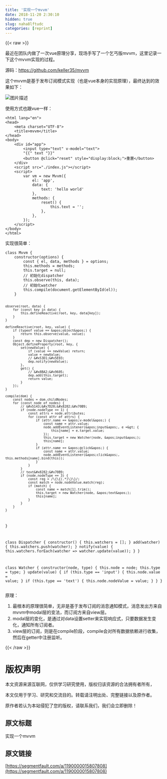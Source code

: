 ```yaml
---
title: '实现一个mvvm' 
date: 2018-11-20 2:30:10
hidden: true
slug: naha8lftudc
categories: [reprint]
---
```


{{< raw >}}
<p>&#x6700;&#x8FD1;&#x5728;&#x56E2;&#x961F;&#x5185;&#x505A;&#x4E86;&#x4E00;&#x6B21;vue&#x539F;&#x7406;&#x5206;&#x4EAB;&#xFF0C;&#x73B0;&#x573A;&#x624B;&#x5199;&#x4E86;&#x4E00;&#x4E2A;&#x4E5E;&#x4E10;&#x7248;mvvm&#xFF0C;&#x8FD9;&#x91CC;&#x8BB0;&#x5F55;&#x4E00;&#x4E0B;&#x8FD9;&#x4E2A;mvvm&#x5B9E;&#x73B0;&#x7684;&#x8FC7;&#x7A0B;&#x3002;</p><p>&#x6E90;&#x7801;&#xFF1A;<a href="https://github.com/keller35/mvvm" rel="nofollow noreferrer">https://github.com/keller35/mvvm</a></p><p>&#x8FD9;&#x4E2A;mvvm&#x662F;&#x57FA;&#x4E8E;&#x53D1;&#x5E03;&#x8BA2;&#x9605;&#x6A21;&#x5F0F;&#x5B9E;&#x73B0;&#xFF08;&#x4E5F;&#x662F;vue&#x672C;&#x8EAB;&#x7684;&#x5B9E;&#x73B0;&#x539F;&#x7406;&#xFF09;&#xFF0C;&#x6700;&#x7EC8;&#x8FBE;&#x5230;&#x7684;&#x6548;&#x679C;&#x5982;&#x4E0B;&#xFF1A;</p><p><span class="img-wrap"><img data-src="/img/bVbeuuy?w=320&amp;h=72" src="https://static.alili.tech/img/bVbeuuy?w=320&amp;h=72" alt="&#x56FE;&#x7247;&#x63CF;&#x8FF0;" title="&#x56FE;&#x7247;&#x63CF;&#x8FF0;"></span></p><p>&#x4F7F;&#x7528;&#x65B9;&#x5F0F;&#x4E5F;&#x8DDF;vue&#x4E00;&#x6837;&#xFF1A;</p><pre><code>&lt;html lang=&quot;en&quot;&gt;
&lt;head&gt;
    &lt;meta charset=&quot;UTF-8&quot;&gt;
    &lt;title&gt;mvvm&lt;/title&gt;
&lt;/head&gt;
&lt;body&gt;
    &lt;div id=&quot;app&quot;&gt;
        &lt;input type=&quot;text&quot; v-model=&quot;text&quot;&gt;
        "{{" text "}}"
        &lt;button @click=&quot;reset&quot; style=&quot;display:block;&quot;&gt;&#x91CD;&#x7F6E;&lt;/button&gt;
    &lt;/div&gt;
    &lt;script src=&quot;./index.js&quot;&gt;&lt;/script&gt;
    &lt;script&gt;
        var vm = new Mvvm({
            el: &apos;app&apos;,
            data: {
                text: &apos;hello world&apos;
            },
            methods: {
                reset() {
                    this.text = &apos;&apos;;
                },
            },
        });
    &lt;/script&gt;
&lt;/body&gt;
&lt;/html&gt;</code></pre><p>&#x5B9E;&#x73B0;&#x5F88;&#x7B80;&#x5355;&#xFF1A;</p><pre><code class="javascript">class Mvvm {
    constructor(options) {
        const { el, data, methods } = options;
        this.methods = methods;
        this.target = null;
        // &#x521D;&#x59CB;&#x5316;dispatcher
        this.observe(this, data);
        // &#x521D;&#x59CB;&#x5316;watcher
        this.compile(document.getElementById(el));
    }

    observe(root, data) {
        for (const key in data) {
            this.defineReactive(root, key, data[key]);
        }
    }

    defineReactive(root, key, value) {
        if (typeof value == &apos;object&apos;) {
            return this.observe(value, value);
        }
        const dep = new Dispatcher();
        Object.defineProperty(root, key, {
            set(newValue) {
                if (value == newValue) return;
                value = newValue;
                // &#x53D1;&#x5E03;
                dep.notify(newValue);
            },
            get() {
                // &#x8BA2;&#x9605;
                dep.add(this.target);
                return value;
            }
        });
    }

    compile(dom) {
        const nodes = dom.childNodes;
        for (const node of nodes) {
            // &#x5143;&#x7D20;&#x8282;&#x70B9;
            if (node.nodeType == 1) {
                const attrs = node.attributes;
                for (const attr of attrs) {
                    if (attr.name == &apos;v-model&apos;) {
                        const name = attr.value;
                        node.addEventListener(&apos;input&apos;, e =&gt; {
                            this[name] = e.target.value;
                        });
                        this.target = new Watcher(node, &apos;input&apos;);
                        this[name];
                    }
                    if (attr.name == &apos;@click&apos;) {
                        const name = attr.value;
                        node.addEventListener(&apos;click&apos;, this.methods[name].bind(this));
                    }
                }
            }
            // text&#x8282;&#x70B9;
            if (node.nodeType == 3) {
                const reg = /\{\{(.*)\}\}/;
                const match = node.nodeValue.match(reg);
                if (match) {
                    const name = match[1].trim();
                    this.target = new Watcher(node, &apos;text&apos;);
                    this[name];
                }
            }
        }
    }
}

class Dispatcher {
    constructor() {
        this.watchers = [];
    }
    add(watcher) {
        this.watchers.push(watcher);
    }
    notify(value) {
        this.watchers.forEach(watcher =&gt; watcher.update(value));
    }
}

class Watcher {
    constructor(node, type) {
        this.node = node;
        this.type = type;
    }
    update(value) {
        if (this.type == &apos;input&apos;) {
            this.node.value = value;
        }
        if (this.type == &apos;text&apos;) {
            this.node.nodeValue = value;
        }
    }
}
</code></pre><p>&#x539F;&#x7406;&#xFF1A;</p><ol><li>&#x6700;&#x6839;&#x672C;&#x7684;&#x539F;&#x7406;&#x5F88;&#x7B80;&#x5355;&#xFF0C;&#x65E0;&#x975E;&#x662F;&#x57FA;&#x4E8E;&#x53D1;&#x5E03;&#x8BA2;&#x9605;&#x7684;&#x6D88;&#x606F;&#x901A;&#x77E5;&#x6A21;&#x5F0F;&#xFF0C;&#x6D88;&#x606F;&#x53D1;&#x51FA;&#x65B9;&#x6765;&#x81EA;mvvm&#x4E2D;modal&#x5C42;&#x7684;&#x53D8;&#x6CD5;&#xFF0C;&#x800C;&#x8BA2;&#x9605;&#x65B9;&#x6765;&#x81EA;view&#x5C42;&#x3002;</li><li>modal&#x5C42;&#x7684;&#x53D8;&#x5316;&#xFF0C;&#x662F;&#x901A;&#x8FC7;&#x5BF9;data&#x8BBE;&#x7F6E;setter&#x6765;&#x5B9E;&#x73B0;&#x54CD;&#x5E94;&#x5F0F;&#xFF0C;&#x53EA;&#x8981;&#x6570;&#x636E;&#x53D1;&#x751F;&#x53D8;&#x5316;&#xFF0C;&#x901A;&#x77E5;&#x6240;&#x6709;&#x8BA2;&#x9605;&#x8005;&#x3002;</li><li>view&#x5C42;&#x7684;&#x8BA2;&#x9605;&#xFF0C;&#x5219;&#x662F;&#x5728;compile&#x9636;&#x6BB5;&#xFF0C;compile&#x4F1A;&#x5BF9;&#x6240;&#x6709;&#x6570;&#x636E;&#x4F9D;&#x8D56;&#x8FDB;&#x884C;&#x6536;&#x96C6;&#xFF0C;&#x7136;&#x540E;&#x5728;getter&#x4E2D;&#x6CE8;&#x518C;&#x76D1;&#x542C;&#x3002;</li></ol>
{{< /raw >}}

# 版权声明
本文资源来源互联网，仅供学习研究使用，版权归该资源的合法拥有者所有，

本文仅用于学习、研究和交流目的。转载请注明出处、完整链接以及原作者。

原作者若认为本站侵犯了您的版权，请联系我们，我们会立即删除！

## 原文标题
实现一个mvvm

## 原文链接
[https://segmentfault.com/a/1190000015807808](https://segmentfault.com/a/1190000015807808)


